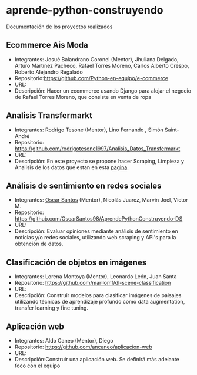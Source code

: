 # aprende-python-construyendo
Documentación de los proyectos realizados


## Ecommerce Ais Moda
* Integrantes: Josué Balandrano Coronel (Mentor), Jhuliana Delgado, Arturo Martínez Pacheco, Rafael Torres Moreno, Carlos Alberto Crespo, Roberto Alejandro Regalado
* Repositorio:https://github.com/Python-en-equipo/e-commerce
* URL:
* Descripción: Hacer un ecommerce usando Django para alojar el negocio de Rafael Torres Moreno, que consiste en venta de ropa

## Analisis Transfermarkt
* Integrantes: Rodrigo Tesone (Mentor), Lino Fernando , Simón Saint-André
* Repositorio: https://github.com/rodrigotesone1997/Analisis_Datos_Transfermarkt
* URL:
* Descripción: En este proyecto se propone hacer Scraping, Limpieza y Analisis de los datos que estan en esta [pagina](https://www.transfermarkt.com/).

## Análisis de sentimiento en redes sociales
* Integrantes: [Oscar Santos](https://github.com/OscarSantos98) (Mentor), Nicolás Juarez, Marvin Joel, Victor M.
* Repositorio: https://github.com/OscarSantos98/AprendePythonConstruyendo-DS
* URL:  
* Descripción: Evaluar opiniones mediante análisis de sentimiento en noticias y/o redes sociales, utilizando web scraping y API's para la obtención de datos.

## Clasificación de objetos en imágenes
* Integrantes: Lorena Montoya (Mentor), Leonardo León, Juan Santa
* Repositorio: https://github.com/marilomf/dl-scene-classification
* URL:
* Descripción: Construir modelos para clasificar imágenes de paisajes utilizando técnicas de aprendizaje profundo como data augmentation, transfer learning y fine tuning.

## Aplicación web
* Integrantes: Aldo Caneo (Mentor), Diego
* Repositorio: https://github.com/ancaneo/aplicacion-web
* URL: 
* Descripción:Construir una aplicación web. Se definirá más adelante foco con el equipo
